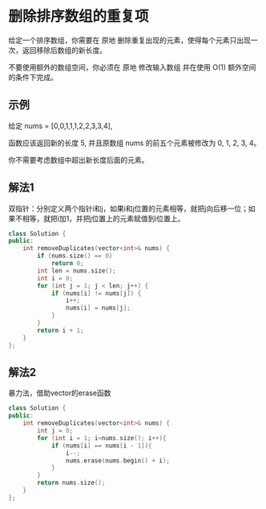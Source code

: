 # 删除排序数组的重复项
给定一个排序数组，你需要在 原地 删除重复出现的元素，使得每个元素只出现一次，返回移除后数组的新长度。

不要使用额外的数组空间，你必须在 原地 修改输入数组 并在使用 O(1) 额外空间的条件下完成。
## 示例
给定 nums = [0,0,1,1,1,2,2,3,3,4],

函数应该返回新的长度 5, 并且原数组 nums 的前五个元素被修改为 0, 1, 2, 3, 4。

你不需要考虑数组中超出新长度后面的元素。
## 解法1
双指针：分别定义两个指针i和j，如果i和j位置的元素相等，就把j向后移一位；如果不相等，就把i加1，并把j位置上的元素赋值到i位置上。
````cpp
class Solution {
public:
    int removeDuplicates(vector<int>& nums) {
        if (nums.size() == 0)
            return 0;
        int len = nums.size();
        int i = 0;
        for (int j = 1; j < len; j++) {
            if (nums[i] != nums[j]) {
                i++;
                nums[i] = nums[j];
            }
        }
        return i + 1;
    }
};
````
## 解法2
暴力法，借助vector的erase函数
````cpp
class Solution {
public:
    int removeDuplicates(vector<int>& nums) {
        int j = 0;
        for (int i = 1; i<nums.size(); i++){
            if (nums[i] == nums[i - 1]){
                i--;
                nums.erase(nums.begin() + i);
            }
        }
        return nums.size();
    }
};
````
